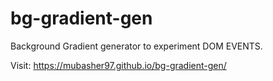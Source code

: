 # bg-gradient-gen

Background Gradient generator to experiment DOM EVENTS.

Visit: https://mubasher97.github.io/bg-gradient-gen/
